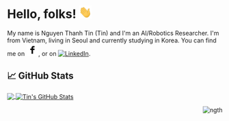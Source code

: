 <!-- More info, tips and tricks for making GitHub Profile README can be found in my article at https://towardsdatascience.com/build-a-stunning-readme-for-your-github-profile-9b80434fe5d7 -->

<!-- [![Header](https://github.com/ngthanhtin/ngthanhtin/blob/main/header.jpg?raw=true "Header")](https://ngthanhtin.github.io/) -->

# Hello, folks! <img src="https://github.com/ngthanhtin/ngthanhtin/blob/main/wave.gif?raw=true" width="30px">

My name is Nguyen Thanh Tin (Tin) and I'm an AI/Robotics Researcher. I'm from Vietnam, living in Seoul and currently studying in Korea. You can find me on [![Facebook][1.2]][1],  or on [![LinkedIn][3.2]][3].

<!--
## &#x270d; Blog & Writing
I have a website cotaining my portfolio at [ngthanhtin.github.io](https://ngthanhtin.github.io/).
Apart from coding, I also maintain a blog - you can find my articles on my website at [ngthanhtin.github.io/blog](https://ngthanhtin.github.io/blog).
-->

<!-- ## 🔧 Technologies & Tools -->
<!-- ![](https://img.shields.io/badge/OS-Linux-informational?style=flat&logo=linux&logoColor=white&color=2bbc8a)
![](https://img.shields.io/badge/Editor-IntelliJ_IDEA-informational?style=flat&logo=intellij-idea&logoColor=white&color=2bbc8a)
![](https://img.shields.io/badge/Code-Python-informational?style=flat&logo=python&logoColor=white&color=2bbc8a)
![](https://img.shields.io/badge/Code-C++-informational?style=flat&logo=c%2B%2B&logoColor=white&color=2bbc8a)<br/>
![](https://img.shields.io/badge/ROS-ROS-ff69b4) -->
<!-- ![](https://camo.githubusercontent.com/68dd2a887df10d8efd7afc118fb48211a7e398d0084a3b4b2f50a61513b223d9/68747470733a2f2f696d672e736869656c64732e696f2f62616467652f2d5079546f7263682d6533346632363f7374796c653d666c61742d737175617265266c6f676f3d5079546f726368266c6f676f436f6c6f723d666666
)
![](https://camo.githubusercontent.com/b2b3edaf0dec1b43cbc27740c343af91351772fa3815f722946a2f805ea75c2d/68747470733a2f2f696d672e736869656c64732e696f2f62616467652f2d54656e736f72466c6f772d6535636430633f7374796c653d666c61742d737175617265266c6f676f3d54656e736f72466c6f77266c6f676f436f6c6f723d666666
) -->

## &#x1f4c8; GitHub Stats

<a href="https://github.com/ngthanhtin/ngthanhtin">
<!--   <img align="center" src="https://github-readme-stats.vercel.app/api/top-langs/?username=ngthanhtin&hide=java,html&title_color=ffffff&text_color=c9cacc&icon_color=2bbc8a&bg_color=1d1f21" /> -->
  <img align="center" src="https://github-readme-stats.vercel.app/api/top-langs/?username=ngthanhtin&langs_count=4,html&title_color=ffffff&text_color=c9cacc&icon_color=2bbc8a&bg_color=1d1f21" />
</a>

<a href="https://github.com/ngthanhtin/ngthanhtin">
  <img align="center" src="https://github-readme-stats.vercel.app/api?username=ngthanhtin&show_icons=true&line_height=27&count_private=true&title_color=ffffff&text_color=c9cacc&icon_color=2bbc8a&bg_color=1d1f21" alt="Tin's GitHub Stats" />
</a>
 

<!-- links to social media icons -->

<!-- icons with padding -->

[1.1]: http://i.imgur.com/tXSoThF.png (twitter icon with padding)
[2.1]: http://i.imgur.com/0o48UoR.png (github icon with padding)

<!-- icons without padding -->

[1.2]: https://github.com/ngthanhtin/ngthanhtin/blob/main/facebook.png?raw=true (twitter icon without padding)
[2.2]: http://i.imgur.com/9I6NRUm.png (github icon without padding)
[3.2]: https://raw.githubusercontent.com/MartinHeinz/MartinHeinz/master/linkedin-3-16.png (LinkedIn icon without padding)


<!-- links to your social media accounts -->

[1]: https://www.facebook.com/tin.nguyenthanh.35175/
[2]: https://github.com/ngthanhtin
[3]: https://www.linkedin.com/in/nguy%E1%BB%85n-tha%CC%80nh-ti%CC%81n-438a1211a/


<p align="right"> <img src="https://komarev.com/ghpvc/?username=ngthanhtin&label=Profile%20views&color=0e75b6&style=flat" alt="ngth" /> </p>

<!-- Resources -->
<!-- Icons: https://simpleicons.org/ -->
<!-- GitHub Stats: https://github.com/anuraghazra/github-readme-stats -->
<!-- Emojis: https://emojipedia.org/emoji/ -->
<!-- HTML Emojis: https://www.fileformat.info/index.htm -->
<!-- Shields: https://shields.io/ -->
<!-- Awesome GitHub Profile README: https://github.com/abhisheknaiidu/awesome-github-profile-readme -->
